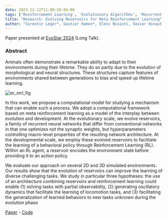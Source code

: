 ```yaml
---
date: 2023-12-12T11:00:59-04:00
tags: ['Reinforcement Learning', 'Evolutionary Algorithms', 'Recurrent Neural Networks']
title: "Research: Evolving Reservoirs for Meta Reinforcement Learning"
author: "Corentin Léger*, Gautier Hamon*, Eleni Nisioti, Xavier Hinaut, Clément Moulin-Frier"
---
```


Paper presented at [EvoStar 2024](https://www.evostar.org/2024/) (Long Talk).

### Abstract

Animals often demonstrate a remarkable ability to adapt to their environments during their lifetime. They do so partly due to the evolution of morphological and neural structures. These structures capture features of environments shared between generations to bias and speed up lifetime learning. 

![er_mrl_fig](/er_mrl.png)

In this work, we propose a computational model for studying a mechanism that can enable such a process. We adopt a computational framework based on meta reinforcement learning as a model of the interplay between evolution and development. At the evolutionary scale, we evolve reservoirs, a family of recurrent neural networks that differ from conventional networks in that one optimizes not the synaptic weights, but hyperparameters controlling macro-level properties of the resulting network architecture. At the developmental
scale, we employ these evolved reservoirs to facilitate the learning of a behavioral policy through Reinforcement Learning (RL). Within an RL agent, a reservoir encodes the environment state before providing it to an action policy. 

We evaluate our approach on several 2D and 3D simulated environments. Our results show that the evolution of reservoirs can improve the learning of diverse challenging tasks. We study in particular three hypotheses: the use of an architecture combining reservoirs and reinforcement learning could enable (1) solving tasks with partial observability, (2) generating oscillatory dynamics that facilitate the learning of locomotion tasks, and (3) facilitating the generalization of learned behaviors to new tasks unknown during the evolution phase

[Paper](https://arxiv.org/abs/2312.06695) - [Code](https://github.com/corentinlger/ER-MRL)


 

